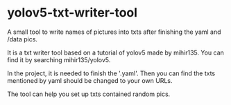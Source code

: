 # yolov5-txt-writer-tool

A small tool to write names of pictures into txts after finishing the yaml and /data pics.

It is a txt writer tool based on a tutorial of yolov5 made by mihir135. You can find it by searching mihir135/yolov5.

In the project, it is needed to finish the '.yaml'. Then you can find the txts mentioned by yaml should be changed to your own URLs.

The tool can help you set up txts contained random pics.

